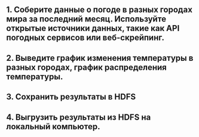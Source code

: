 ## 1. Соберите данные о погоде в разных городах мира за последний месяц. Используйте открытые источники данных, такие как API погодных сервисов или веб-скрейпинг.

## 2. Выведите график изменения температуры в разных городах, график распределения температуры.

## 3. Сохранить результаты в HDFS

## 4. Выгрузить результаты из HDFS на локальный компьютер.
